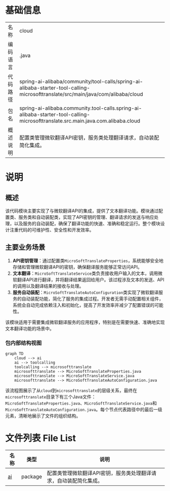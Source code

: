 # 基础信息

|      |      |
|------|------|
| 名称 | cloud |
| 编码语言 | .java |
| 代码路径 | spring-ai-alibaba/community/tool-calls/spring-ai-alibaba-starter-tool-calling-microsofttranslate/src/main/java/com/alibaba/cloud |
| 包名 | spring-ai-alibaba.community.tool-calls.spring-ai-alibaba-starter-tool-calling-microsofttranslate.src.main.java.com.alibaba.cloud |
| 概述说明 | 配置类管理微软翻译API密钥，服务类处理翻译请求，自动装配简化集成。 |

# 说明

## 概述
该代码模块主要实现了与微软翻译API的集成，提供了文本翻译功能。模块通过配置类、服务类和自动装配类，实现了API密钥的管理、翻译请求的发送与响应处理，以及服务的自动装配，确保了翻译功能的快速、准确和稳定运行。整个模块设计注重代码的可维护性、安全性和开发效率。

## 主要业务场景
1. **API密钥管理**：通过配置类`MicroSoftTranslateProperties`，系统能够安全地存储和管理微软翻译API的密钥，确保翻译服务能够正常访问API。
2. **文本翻译**：`MicroSoftTranslateService`类负责接收用户输入的文本，调用微软翻译API进行翻译，并将翻译结果返回给用户。该过程涉及文本的发送、API的调用以及翻译结果的接收与处理。
3. **服务自动装配**：`MicroSoftTranslateAutoConfiguration`类实现了微软翻译服务的自动装配功能，简化了服务的集成过程。开发者无需手动配置相关组件，系统会自动完成依赖注入和初始化，提高了开发效率并减少了配置错误的可能性。

该模块适用于需要集成微软翻译服务的应用程序，特别是在需要快速、准确地实现文本翻译功能的场景中。


### 包内部结构视图

```mermaid
graph TD
    cloud --> ai
    ai --> toolcalling
    toolcalling --> microsofttranslate
    microsofttranslate --> MicroSoftTranslateProperties.java
    microsofttranslate --> MicroSoftTranslateService.java
    microsofttranslate --> MicroSoftTranslateAutoConfiguration.java
```

该流程图展示了从`cloud`到`microsofttranslate`的层级关系，最终在`microsofttranslate`目录下有三个Java文件：`MicroSoftTranslateProperties.java`、`MicroSoftTranslateService.java`和`MicroSoftTranslateAutoConfiguration.java`。每个节点代表路径中的最后一级元素，清晰地展示了文件的组织结构。

# 文件列表 File List

| 名称   | 类型  | 说明 |
|-------|------|-------------|
| [ai](ai/_module.md) | package | 配置类管理微软翻译API密钥，服务类处理翻译请求，自动装配简化集成。 |


